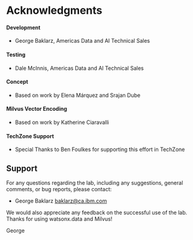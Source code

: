 # Acknowledgments
#### Development
* George Baklarz, Americas Data and AI Technical Sales

#### Testing
* Dale McInnis, Americas Data and AI Technical Sales

#### Concept
* Based on work by Elena Márquez and Srajan Dube

#### Milvus Vector Encoding
* Based on work by Katherine Ciaravalli

#### TechZone Support
* Special Thanks to Ben Foulkes for supporting this effort in TechZone

## Support
For any questions regarding the lab, including any suggestions, general comments, or bug reports, please contact:

   - George Baklarz baklarz@ca.ibm.com

We would also appreciate any feedback on the successful use of the lab.
Thanks for using watsonx.data and Milvus!

George